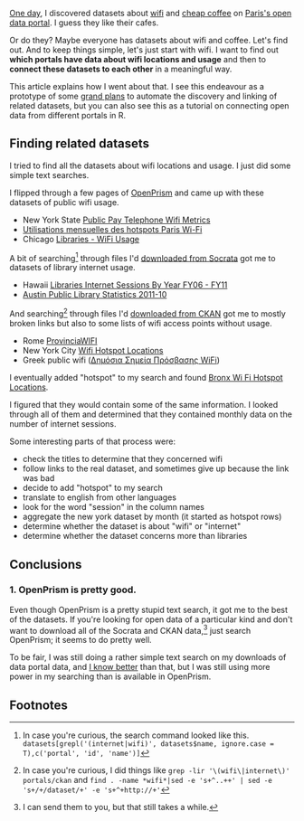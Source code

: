 [One day](https://twitter.com/thomaslevine/status/377805863131426816),
I discovered datasets about
[wifi](http://parisdata.opendatasoft.com/explore/dataset/utilisations_mensuelles_des_hotspots_paris_wi-fi/)
and [cheap coffee](http://parisdata.opendatasoft.com/explore/dataset/liste-des-cafes-a-un-euro/)
on [Paris's open data portal](http://parisdata.opendatasoft.com/).
I guess they like their cafes.

Or do they? Maybe everyone has datasets about wifi and coffee.
Let's find out. And to keep things simple, let's just start with wifi.
I want to find out **which portals have data about wifi locations and usage**
and then to **connect these datasets to each other** in a meaningful way.

This article explains how I went about that. I see this endeavour as
a prototype of some [grand plans]()
to automate the discovery and linking of related datasets, but you can
also see this as a tutorial on connecting open data from different portals
in R.

## Finding related datasets
I tried to find all the datasets about wifi locations and usage.
I just did some simple text searches.

I flipped through a few pages of [OpenPrism]()
and came up with these datasets of public wifi usage.

* New York State [Public Pay Telephone Wifi Metrics](https://data.ny.gov/Social-Services/Public-Pay-Telephone-Wifi-Metrics/2zez-gixy?)
* [Utilisations mensuelles des hotspots Paris Wi-Fi](http://parisdata.opendatasoft.com/explore/dataset/utilisations_mensuelles_des_hotspots_paris_wi-fi/)
* Chicago [Libraries - WiFi Usage](https://www.metrochicagodata.org/Education/Libraries-WiFi-Usage/vbts-zqt4?)

A bit of searching[^search1] through files I'd
[downloaded from Socrata]()
got me to datasets of library internet usage.

* Hawaii [Libraries Internet Sessions By Year FY06 - FY11](https://data.hawaii.gov/Social-Services/Libraries-Internet-Sessions-By-Year-FY06-FY11/e85y-zk7s?)
* [Austin Public Library Statistics 2011-10](https://data.austintexas.gov/dataset/Austin-Public-Library-Materials-Customers-Internet/xcd2-xf2f?)

And searching[^search2] through files I'd
[downloaded from CKAN]()
got me to mostly broken links but also to some lists of
wifi access points without usage.

* Rome [ProvinciaWIFI](http://www.opendata.provincia.roma.it/dataset/provinciawifi)
* New York City [Wifi Hotspot Locations](https://data.cityofnewyork.us/Recreation/Wifi-Hotspot-Locations/ehc4-fktp?)
* Greek public wifi ([Δημόσια Σημεία Πρόσβασης WiFi](http://geodata.gov.gr/geodata/index.php?option=com_sobi2&sobi2Task=sobi2Details&catid=17&sobi2Id=98&Itemid=10))

I eventually added "hotspot" to my search and found
[Bronx Wi Fi Hotspot Locations](https://bronx.lehman.cuny.edu/d/m2pz-m9hq).

I figured that they would contain some of the same information.
I looked through all of them and determined that they contained
monthly data on the number of internet sessions.

Some interesting parts of that process were:

* check the titles to determine that they concerned wifi
* follow links to the real dataset, and sometimes give up because the link was bad
* decide to add "hotspot" to my search
* translate to english from other languages
* look for the word "session" in the column names
* aggregate the new york dataset by month (it started as hotspot rows)
* determine whether the dataset is about "wifi" or "internet"
* determine whether the dataset concerns more than libraries

## Conclusions

### 1. OpenPrism is pretty good.
Even though OpenPrism is a pretty stupid text search, it got me to the best of the
datasets. If you're looking for open data of a particular kind and don't want to
download all of the Socrata and CKAN data,[^download] just search OpenPrism;
it seems to do pretty well.

To be fair, I was still doing a rather simple text search on my downloads of data
portal data, and [I know better](http://thomaslevine.com/!/openprism/#naive-search-method)
than that, but I was still using more power in my searching than is available in
OpenPrism.

## Footnotes

[^search1]: In case you're curious, the search command looked like this.
    `datasets[grepl('(internet|wifi)', datasets$name, ignore.case = T),c('portal', 'id', 'name')]`
[^search2]: In case you're curious, I did things like
    `grep -lir '\(wifi\|internet\)' portals/ckan` and
    `find . -name *wifi*|sed -e 's+^..++' | sed -e 's+/+/dataset/+' -e 's+^+http://+'`
[^download]: I can send them to you, but that still takes a while.
